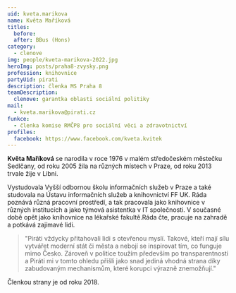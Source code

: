 ```yaml
---
uid: kveta.marikova
name: Květa Maříková
titles:
  before:
  after: BBus (Hons)
category:
  - clenove
img: people/kveta-marikova-2022.jpg
heroImg: posts/praha8-zvysky.png
profession: knihovnice
partyUid: pirati
description: členka MS Praha 8
teamDescription:
  clenove: garantka oblasti sociální politiky
mail:
  - kveta.marikova@pirati.cz
funkce:
  - členka komise RMČP8 pro sociální věci a zdravotnictví
profiles:
  facebook: https://www.facebook.com/kveta.kvitek
---
```


**Květa Maříková** se narodila v roce 1976 v malém středočeském městečku Sedlčany, od roku 2005 žila na různých místech v Praze, od roku 2013 trvale žije v Libni.

Vystudovala Vyšší odbornou školu informačních služeb v Praze a také studovala na Ústavu informačních služeb a knihovnictví FF UK. Ráda poznává různá pracovní prostředí, a tak pracovala jako knihovnice v různých institucích a jako týmová asistentka v IT společnosti. V současné době opět jako knihovnice na lékařské fakultě.Ráda čte, pracuje na zahradě a potkává zajímavé lidi.

>"Piráti vždycky přitahovali lidi s otevřenou myslí. Takové, kteří mají sílu vytvářet moderní stát či města a nebojí se inspirovat tím, co funguje mimo Česko. Zároveň v politice toužím především po transparentnosti a Piráti mi v tomto ohledu přišli jako snad jediná vhodná strana díky zabudovaným mechanismům, které korupci výrazně znemožňují."

Členkou strany je od roku 2018.

